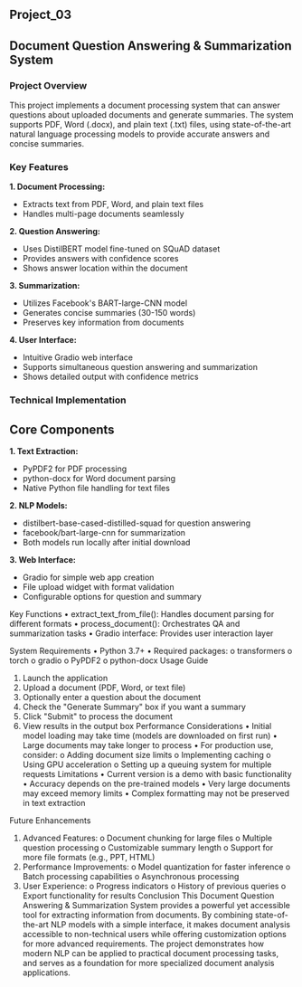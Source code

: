 ## Project_03

## Document Question Answering & Summarization System

### Project Overview
This project implements a document processing system that can answer questions about uploaded documents and generate summaries. The system supports PDF, Word (.docx), and plain text (.txt) files, using state-of-the-art natural language processing models to provide accurate answers and concise summaries.

### Key Features
**1. Document Processing:**
- Extracts text from PDF, Word, and plain text files
- Handles multi-page documents seamlessly

**2. Question Answering:**
- Uses DistilBERT model fine-tuned on SQuAD dataset
- Provides answers with confidence scores
- Shows answer location within the document

**3. Summarization:**
- Utilizes Facebook's BART-large-CNN model
- Generates concise summaries (30-150 words)
- Preserves key information from documents

**4. User Interface:**
- Intuitive Gradio web interface
- Supports simultaneous question answering and summarization
- Shows detailed output with confidence metrics

### Technical Implementation

## Core Components
**1. Text Extraction:**
- PyPDF2 for PDF processing
- python-docx for Word document parsing
- Native Python file handling for text files

**2. NLP Models:**
- distilbert-base-cased-distilled-squad for question answering
- facebook/bart-large-cnn for summarization
- Both models run locally after initial download

**3. Web Interface:**
- Gradio for simple web app creation
- File upload widget with format validation
- Configurable options for question and summary

Key Functions
•	extract_text_from_file(): Handles document parsing for different formats
•	process_document(): Orchestrates QA and summarization tasks
•	Gradio interface: Provides user interaction layer

System Requirements
•	Python 3.7+
•	Required packages:
o	transformers
o	torch
o	gradio
o	PyPDF2
o	python-docx
Usage Guide
1.	Launch the application
2.	Upload a document (PDF, Word, or text file)
3.	Optionally enter a question about the document
4.	Check the "Generate Summary" box if you want a summary
5.	Click "Submit" to process the document
6.	View results in the output box
Performance Considerations
•	Initial model loading may take time (models are downloaded on first run)
•	Large documents may take longer to process
•	For production use, consider:
o	Adding document size limits
o	Implementing caching
o	Using GPU acceleration
o	Setting up a queuing system for multiple requests
Limitations
•	Current version is a demo with basic functionality
•	Accuracy depends on the pre-trained models
•	Very large documents may exceed memory limits
•	Complex formatting may not be preserved in text extraction

Future Enhancements
1.	Advanced Features:
o	Document chunking for large files
o	Multiple question processing
o	Customizable summary length
o	Support for more file formats (e.g., PPT, HTML)
2.	Performance Improvements:
o	Model quantization for faster inference
o	Batch processing capabilities
o	Asynchronous processing
3.	User Experience:
o	Progress indicators
o	History of previous queries
o	Export functionality for results
Conclusion
This Document Question Answering & Summarization System provides a powerful yet accessible tool for extracting information from documents. By combining state-of-the-art NLP models with a simple interface, it makes document analysis accessible to non-technical users while offering customization options for more advanced requirements.
The project demonstrates how modern NLP can be applied to practical document processing tasks, and serves as a foundation for more specialized document analysis applications.
